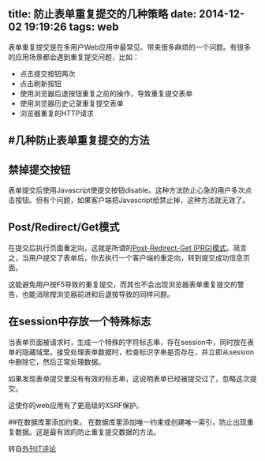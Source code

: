 title: 防止表单重复提交的几种策略
date: 2014-12-02 19:19:26
tags: web
---

表单重复提交是在多用户Web应用中最常见、带来很多麻烦的一个问题。有很多的应用场景都会遇到重复提交问题，比如：

- 点击提交按钮两次
- 点击刷新按钮
- 使用浏览器后退按钮重复之前的操作，导致重复提交表单
- 使用浏览器历史记录重复提交表单
- 浏览器重复的HTTP请求

#几种防止表单重复提交的方法
------

## 禁掉提交按钮

表单提交后使用Javascript使提交按钮disable。这种方法防止心急的用户多次点击按钮。但有个问题，如果客户端把Javascript给禁止掉，这种方法就无效了。

## Post/Redirect/Get模式

在提交后执行页面重定向，这就是所谓的[Post-Redirect-Get (PRG)模式][1]。简言之，当用户提交了表单后，你去执行一个客户端的重定向，转到提交成功信息页面。

这能避免用户按F5导致的重复提交，而其也不会出现浏览器表单重复提交的警告，也能消除按浏览器前进和后退按导致的同样问题。

## 在session中存放一个特殊标志

当表单页面被请求时，生成一个特殊的字符标志串，存在session中，同时放在表单的隐藏域里。接受处理表单数据时，检查标识字串是否存在，并立即从session中删除它，然后正常处理数据。

如果发现表单提交里没有有效的标志串，这说明表单已经被提交过了，忽略这次提交。

这使你的web应用有了更高级的XSRF保护。

##在数据库里添加约束。
在数据库里添加唯一约束或创建唯一索引，防止出现重复数据。这是最有效的防止重复提交数据的方法。


转自[外刊IT评论][1]


  [1]: http://www.vaikan.com/prevent-duplicate-form-submission/